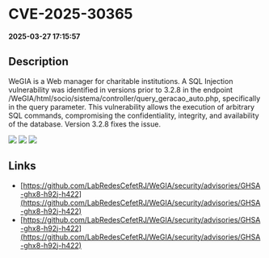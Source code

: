# CVE-2025-30365

**2025-03-27 17:15:57**

## Description
WeGIA is a Web manager for charitable institutions. A SQL Injection vulnerability was identified in versions prior to 3.2.8 in the endpoint /WeGIA/html/socio/sistema/controller/query_geracao_auto.php, specifically in the query parameter. This vulnerability allows the execution of arbitrary SQL commands, compromising the confidentiality, integrity, and availability of the database. Version 3.2.8 fixes the issue.

![](https://img.shields.io/static/v1?label=Score&message=9.4&color=red)
![](https://img.shields.io/static/v1?label=Severity&message=CRITICAL&color=red)
![](https://img.shields.io/static/v1?label=CWE&message=SQL&color=green)

## Links
- [https://github.com/LabRedesCefetRJ/WeGIA/security/advisories/GHSA-ghx8-h92j-h422](https://github.com/LabRedesCefetRJ/WeGIA/security/advisories/GHSA-ghx8-h92j-h422)
- [https://github.com/LabRedesCefetRJ/WeGIA/security/advisories/GHSA-ghx8-h92j-h422](https://github.com/LabRedesCefetRJ/WeGIA/security/advisories/GHSA-ghx8-h92j-h422)
